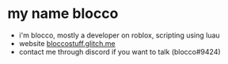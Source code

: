 # my name blocco
- i'm blocco, mostly a developer on roblox, scripting using luau
- website [bloccostuff.glitch.me](http://bloccostuff.glitch.me/)
- contact me through discord if you want to talk (blocco#9424)
